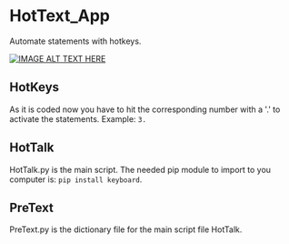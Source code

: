 # HotText_App
Automate statements with hotkeys.

[![IMAGE ALT TEXT HERE](https://youtu.be/_-LQSWn7z58/0.jpg)](https://youtu.be/_-LQSWn7z58)

## HotKeys
As it is coded now you have to hit the corresponding number with a '.' to activate the statements. Example: `3.`

## HotTalk
HotTalk.py is the main script. The needed pip module to import to you computer is: `pip install keyboard`.

## PreText
PreText.py is the dictionary file for the main script file HotTalk.
